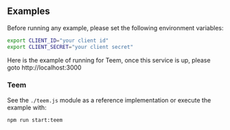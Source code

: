 ## Examples

Before running any example, please set the following environment variables:

```bash
export CLIENT_ID="your client id"
export CLIENT_SECRET="your client secret"
```

Here is the example of running for Teem, once this service is up, please goto http://localhost:3000

### Teem

See the `./teem.js` module as a reference implementation or execute the example with:

```bash
npm run start:teem
```

